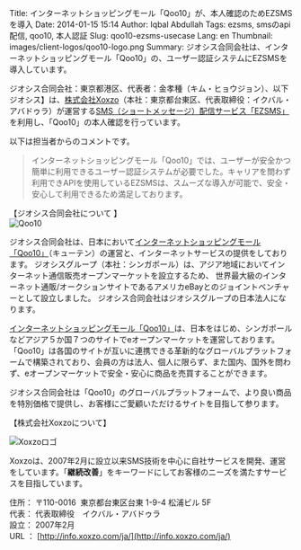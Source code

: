 Title: インターネットショッピングモール「Qoo10」が、本人確認のためEZSMSを導入
Date: 2014-01-15 15:14
Author: Iqbal Abdullah
Tags: ezsms, smsのapi配信, qoo10, 本人認証
Slug: qoo10-ezsms-usecase
Lang: en
Thumbnail: images/client-logos/qoo10-logo.png
Summary: ジオシス合同会社は、インターネットショッピングモール「Qoo10」の、ユーザー認証システムにEZSMSを導入しています。

ジオシス合同会社：東京都港区、代表者：金孝種（キム・ヒョウジョン）、以下ジオシス】は、[株式会社Xoxzo](https://info.xoxzo.com/ja/)（本社：東京都台東区、代表取締役：イクバル・アバドゥラ）が運営する[SMS（ショートメッセージ）配信サービス「EZSMS」](https://www.ezsms.biz/ja/ "SMS配信サービス「EZSMS」")を利用し、「Qoo10」の本人確認を行っています。

以下は担当者からのコメントです。

> インターネットショッピングモール「Qoo10」では、ユーザーが安全かつ簡単に利用できるユーザー認証システムが必要でした。キャリアを問わず利用できAPIを使用しているEZSMSは、スムーズな導入が可能で、安全・安心して利用できるため満足しております。

【ジオシス合同会社について 】  
![Qoo10]({filename}/images/client-logos/qoo10-logo.png "Qoo10")

ジオシス合同会社は、日本において[インターネットショッピングモール「Qoo10」](http://www.qoo10.jp/ "インターネットショッピングモール「Qoo10」")（キューテン）の運営と、インターネットサービスの提供をしております。
ジオシスグループ（本社：シンガポール）は、アジア地域においてインターネット通信販売オープンマーケットを設立するため、
世界最大級のインターネット通販/オークションサイトであるアメリカeBayとのジョイントベンチャーとして設立しました。
ジオシス合同会社はジオシスグループの日本法人になります。

[インターネットショッピングモール「Qoo10」](http://www.qoo10.jp/ "インターネットショッピングモール「Qoo10」")は、日本をはじめ、シンガポールなどアジア５か国７つのサイトでeオープンマーケットを運営しております。「Qoo10」は各国のサイトが互いに連携できる革新的なグローバルプラットフォームで構築されており、会員の方は法人、個人に限らず、また国内、国外を問わず、eオープンマーケットで安全・安心に商品を売買することができます。

ジオシス合同会社は「Qoo10」のグローバルプラットフォームで、より良い商品を特別価格で提供し、お客様にご愛顧いただけるサイトを目指して参ります。

【株式会社Xoxzoについて】

![Xoxzoロゴ]({filename}/images/xoxzo-logo-02.png)

Xoxzoは、2007年2月に設立以来SMS技術を中心に自社サービスを開発、運営をしています。「**継続改善**」をキーワードにしてお客様のニーズを満たすサービスを目指しています。

住所： 〒110-0016  東京都台東区台東 1-9-4 松浦ビル 5F  
代表： 代表取締役　イクバル・アバドゥラ  
設立： 2007年2月  
URL ： [http://info.xoxzo.com/ja/](http://info.xoxzo.com/ja/)
